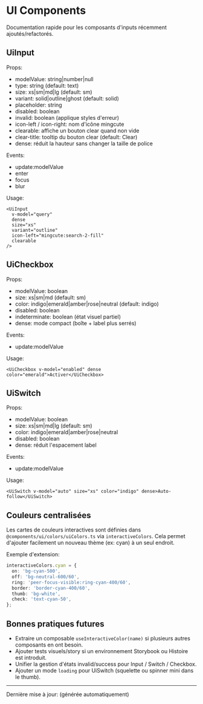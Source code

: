 # UI Components

Documentation rapide pour les composants d'inputs récemment ajoutés/refactorés.

## UiInput

Props:

- modelValue: string|number|null
- type: string (default: text)
- size: xs|sm|md|lg (default: sm)
- variant: solid|outline|ghost (default: solid)
- placeholder: string
- disabled: boolean
- invalid: boolean (applique styles d'erreur)
- icon-left / icon-right: nom d'icône mingcute
- clearable: affiche un bouton clear quand non vide
- clear-title: tooltip du bouton clear (default: Clear)
- dense: réduit la hauteur sans changer la taille de police

Events:

- update:modelValue
- enter
- focus
- blur

Usage:

```vue
<UiInput
  v-model="query"
  dense
  size="xs"
  variant="outline"
  icon-left="mingcute:search-2-fill"
  clearable
/>
```

## UiCheckbox

Props:

- modelValue: boolean
- size: xs|sm|md (default: sm)
- color: indigo|emerald|amber|rose|neutral (default: indigo)
- disabled: boolean
- indeterminate: boolean (état visuel partiel)
- dense: mode compact (boîte + label plus serrés)

Events:

- update:modelValue

Usage:

```vue
<UiCheckbox v-model="enabled" dense color="emerald">Activer</UiCheckbox>
```

## UiSwitch

Props:

- modelValue: boolean
- size: xs|sm|md|lg (default: sm)
- color: indigo|emerald|amber|rose|neutral
- disabled: boolean
- dense: réduit l'espacement label

Events:

- update:modelValue

Usage:

```vue
<UiSwitch v-model="auto" size="xs" color="indigo" dense>Auto-follow</UiSwitch>
```

## Couleurs centralisées

Les cartes de couleurs interactives sont définies dans `@components/ui/colors/uiColors.ts` via `interactiveColors`. Cela permet d'ajouter facilement un nouveau thème (ex: cyan) à un seul endroit.

Exemple d'extension:

```ts
interactiveColors.cyan = {
  on: 'bg-cyan-500',
  off: 'bg-neutral-600/60',
  ring: 'peer-focus-visible:ring-cyan-400/60',
  border: 'border-cyan-400/60',
  thumb: 'bg-white',
  check: 'text-cyan-50',
};
```

## Bonnes pratiques futures

- Extraire un composable `useInteractiveColor(name)` si plusieurs autres composants en ont besoin.
- Ajouter tests visuels/story si un environnement Storybook ou Histoire est introduit.
- Unifier la gestion d'états invalid/success pour Input / Switch / Checkbox.
- Ajouter un mode `loading` pour UiSwitch (squelette ou spinner mini dans le thumb).

---

Dernière mise à jour: (générée automatiquement)
